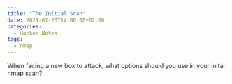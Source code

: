 ```yaml
---
title: "The Initial Scan"
date: 2021-01-25T14:00:00+02:00
categories:
  - Hacker Notes
tags:
  - nmap
---
```


When facing a new box to attack, what options should you use in your inital nmap scan?

